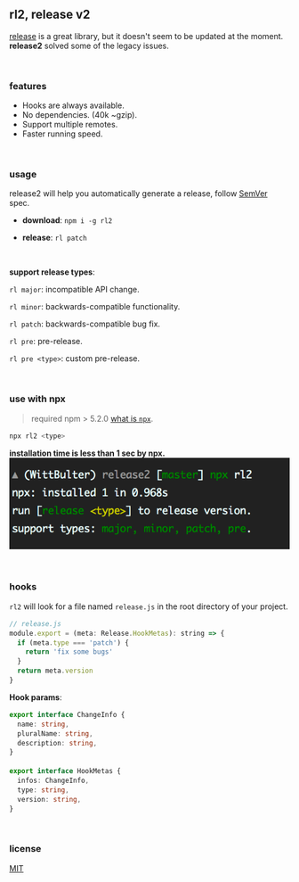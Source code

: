 ## rl2, release v2

[release](https://github.com/zeit/release) is a great library, but it doesn't seem to be updated at the moment. **release2** solved some of the legacy issues.

<br/>

### features

- Hooks are always available.
- No dependencies. (40k ~gzip).
- Support multiple remotes.
- Faster running speed.

<br/>

### usage

release2 will help you automatically generate a release, follow [SemVer](https://semver.org/) spec.

- **download**: `npm i -g rl2`

- **release**: `rl patch`

<br/>

**support release types**:

`rl major`: incompatible API change.

`rl minor`: backwards-compatible functionality.

`rl patch`: backwards-compatible bug fix.

`rl pre`: pre-release.

`rl pre <type>`: custom pre-release.


<br/>

### use with npx

> required npm > 5.2.0
[what is `npx`](https://blog.npmjs.org/post/162869356040/introducing-npx-an-npm-package-runner).

```bash
npx rl2 <type>
```

**installation time is less than 1 sec by npx.**
&nbsp;&nbsp;![npx-demo](npx-demo.png)

<br/>

### hooks

`rl2` will look for a file named `release.js` in the root directory of your project.

```js
// release.js
module.export = (meta: Release.HookMetas): string => {
  if (meta.type === 'patch') {
    return 'fix some bugs'
  }
  return meta.version
}
```

**Hook params**:

```ts
export interface ChangeInfo {
  name: string,
  pluralName: string,
  description: string,
}

export interface HookMetas {
  infos: ChangeInfo,
  type: string,
  version: string,
}
```

<br/>

### license
[MIT](LICENSE)





